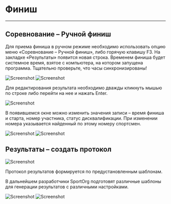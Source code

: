 # Финиш

---

## Соревнование – Ручной финиш

Для приема финиша в ручном режиме необходимо использовать опцию меню «Соревнование – Ручной финиш», либо горячую клавишу F3. На закладке «Результаты» появится новая строка. Временем финиша будет системное время, взятое с компьютера, на котором запущена программа. Тщательно проверьте, что часы
синхронизированы!

![Screenshot](img/66.png)
![Screenshot](img/67.png)

Для редактирования результата необходимо дважды кликнуть мышью по строке либо перейти на нее и нажать Enter.

![Screenshot](img/68.png)

В появившемся окне можно изменить значения записи – время финиша и старта, номер участника, статус дисквалификации. При изменении номера указывается найденный по этому номеру
спортсмен.

![Screenshot](img/69.png)
![Screenshot](img/70.png)

## Результаты – создать протокол

![Screenshot](img/71.png)

Протокол результатов формируется по предустановленным шаблонам.

В дальнейшем разработчики SportOrg подготовят различные шаблоны для генерации результатов с различными настройками.

![Screenshot](img/72.png)
![Screenshot](img/73.png)
